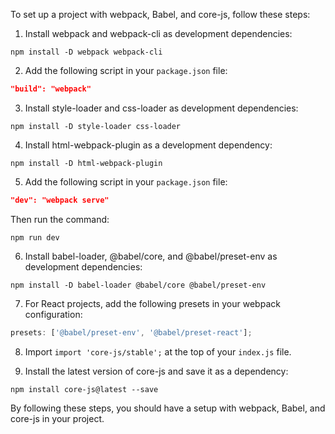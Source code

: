 To set up a project with webpack, Babel, and core-js, follow these steps:

1. Install webpack and webpack-cli as development dependencies:

```shell
npm install -D webpack webpack-cli
```

2. Add the following script in your `package.json` file:

```json
"build": "webpack"
```

3. Install style-loader and css-loader as development dependencies:

```shell
npm install -D style-loader css-loader
```

4. Install html-webpack-plugin as a development dependency:

```shell
npm install -D html-webpack-plugin
```

5. Add the following script in your `package.json` file:

```json
"dev": "webpack serve"
```

Then run the command:

```shell
npm run dev
```

6. Install babel-loader, @babel/core, and @babel/preset-env as development dependencies:

```shell
npm install -D babel-loader @babel/core @babel/preset-env
```

7. For React projects, add the following presets in your webpack configuration:

```js
presets: ['@babel/preset-env', '@babel/preset-react'];
```

8. Import `import 'core-js/stable';` at the top of your `index.js` file.

9. Install the latest version of core-js and save it as a dependency:

```shell
npm install core-js@latest --save
```

By following these steps, you should have a setup with webpack, Babel, and core-js in your project.
